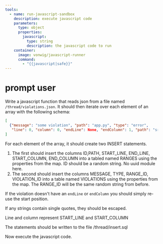 ```yaml
---
tools:
  - name: run-javascript-sandbox
    description: execute javascript code
    parameters:
      type: object
      properties:
        javascript:
          type: string
          description: the javascript code to run
    container:
      image: vonwig/javascript-runner
      command:
        - "{{javascript|safe}}"
---
```


# prompt user

Write a javascript function that reads json from a file named `/thread/violations.json`.
It should then iterate over each element of an array with the following schema:

```json
[
  {"message": "some violation", "path": "app.py", "type": "error",
   "line": 0, "column": 0, "endLine": None, "endColumn": 1, "path": "src/app.py"}
]

```

For each element of the array, it should create two INSERT statements. 

1. The first should insert the columns ID,PATH, START_LINE, END_LINE, START_COLUMN, END_COLUMN 
into a tabled named RANGES using the properties from the map. ID should be a random string. No uuid module here.
2. The second should insert the columns MESSAGE, TYPE, RANGE_ID, VIOLATION_ID into a table named VIOLATIONS using the properties from the map. The RANGE_ID will be the same random string from before. 

If the violation doesn't have an `endLine` or `endColumn` you should simply re-use the start position.

If any strings contain single quotes, they should be escaped.

Line and column represent START_LINE and START_COLUMN

The statements should be written to the file /thread/insert.sql

Now execute the javascript code.


